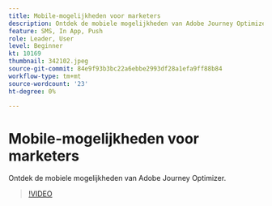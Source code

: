 ```yaml
---
title: Mobile-mogelijkheden voor marketers
description: Ontdek de mobiele mogelijkheden van Adobe Journey Optimizer. (Tussen 60 en 160 tekens)
feature: SMS, In App, Push
role: Leader, User
level: Beginner
kt: 10169
thumbnail: 342102.jpeg
source-git-commit: 84e9f93b3bc22a6ebbe2993df28a1efa9ff88b84
workflow-type: tm+mt
source-wordcount: '23'
ht-degree: 0%

---
```



# Mobile-mogelijkheden voor marketers

Ontdek de mobiele mogelijkheden van Adobe Journey Optimizer.

>[!VIDEO](https://video.tv.adobe.com/v/342102?quality=12&learn=on)
